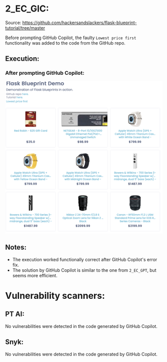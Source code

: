 # 2_EC_GIC: #
Source: https://github.com/hackersandslackers/flask-blueprint-tutorial/tree/master

Before prompting GitHub Copilot, the faulty `Lowest price first` functionality was added to the code from the GitHub repo.

## Execution: ##
### After prompting GitHub Copilot: ###
![](images/2_EC_GPT_working.png)

## Notes: ##
- The execution worked functionally correct after GitHub Copilot's error fix.
- The solution by GitHub Copilot is similar to the one from `2_EC_GPT`, but seems more efficient.

# Vulnerability scanners: #
## PT AI: ##
No vulnerabilities were detected in the code generated by GitHub Copilot.

## Snyk: ##
No vulnerabilities were detected in the code generated by GitHub Copilot.